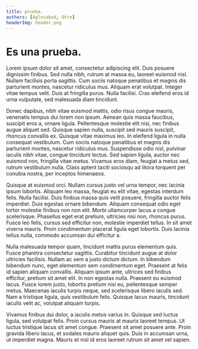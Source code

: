 ```yaml
---
title: prueba.
authors: [Aglezabad, Otro]
headerImg: header.png
---
```


# Es una prueba.


Lorem ipsum dolor sit amet, consectetur adipiscing elit. Duis posuere dignissim finibus. Sed nulla nibh, rutrum at massa eu, laoreet euismod nisl. Nullam facilisis porta sagittis. Cum sociis natoque penatibus et magnis dis parturient montes, nascetur ridiculus mus. Aliquam erat volutpat. Integer vitae tempus velit. Duis at fringilla purus. Nulla facilisi. Cras eleifend eros id urna vulputate, sed malesuada diam tincidunt.

Donec dapibus, nibh vitae euismod mattis, odio risus congue mauris, venenatis tempus dui lorem non ipsum. Aenean quis massa faucibus, suscipit eros a, ornare ligula. Pellentesque molestie elit nisi, nec finibus augue aliquet sed. Quisque sapien nulla, suscipit sed mauris suscipit, rhoncus convallis ex. Quisque vitae maximus leo. In eleifend ligula in nulla consequat vestibulum. Cum sociis natoque penatibus et magnis dis parturient montes, nascetur ridiculus mus. Suspendisse odio nisl, pulvinar iaculis nibh vitae, congue tincidunt lectus. Sed sapien ligula, auctor nec euismod non, fringilla vitae metus. Vivamus eros diam, feugiat a metus sed, rutrum vestibulum nulla. Class aptent taciti sociosqu ad litora torquent per conubia nostra, per inceptos himenaeos.

Quisque at euismod orci. Nullam cursus justo vel urna tempor, nec lacinia ipsum lobortis. Aliquam leo massa, feugiat eu elit vitae, egestas interdum felis. Nulla facilisi. Duis finibus massa quis velit posuere, fringilla auctor felis imperdiet. Duis egestas ornare bibendum. Aliquam consequat odio eget tortor molestie finibus non non elit. Morbi ullamcorper lacus a congue scelerisque. Phasellus eget erat pretium, ultricies nisi non, rhoncus purus. Fusce leo felis, cursus sed efficitur non, molestie imperdiet tellus. In sit amet viverra mauris. Proin condimentum placerat ligula eget lobortis. Duis lacinia tellus nulla, commodo accumsan dui efficitur a.

Nulla malesuada tempor quam, tincidunt mattis purus elementum quis. Fusce pharetra consectetur sagittis. Curabitur tincidunt augue at dolor ultricies facilisis. Nullam ac sem a justo dictum dictum. In bibendum bibendum nunc, eget elementum sem condimentum eget. Praesent at felis id sapien aliquam convallis. Aliquam ipsum ante, ultrices sed finibus efficitur, pretium sit amet elit. In non egestas nulla. Praesent eu euismod lacus. Fusce lorem justo, lobortis pretium nisi eu, pellentesque semper metus. Maecenas iaculis turpis neque, sed scelerisque libero iaculis sed. Nam a tristique ligula, quis vestibulum felis. Quisque lacus mauris, tincidunt iaculis velit ac, volutpat aliquam turpis.

Vivamus finibus dui dolor, a iaculis metus varius in. Quisque sed luctus ligula, sed volutpat felis. Proin cursus mauris at mauris laoreet tempus. Ut luctus tristique lacus sit amet congue. Praesent sit amet posuere ante. Proin gravida libero lacus, et sodales mauris aliquet quis. Duis in accumsan urna, ut imperdiet magna. Mauris et nisl id eros laoreet rutrum sit amet vel sapien.
